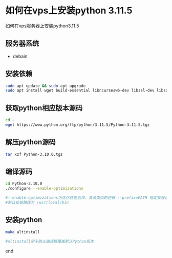 # 如何在vps上安装python 3.11.5
如何在vps服务器上安装python3.11.5



## 服务器系统
- debain


## 安装依赖
```bash
sudo apt update && sudo apt upgrade
sudo apt install wget build-essential libncursesw5-dev libssl-dev libsqlite3-dev tk-dev libgdbm-dev libc6-dev libbz2-dev libffi-dev zlib1g-dev
```

## 获取python相应版本源码

```bash
cd ~
wget https://www.python.org/ftp/python/3.11.5/Python-3.11.5.tgz
```

## 解压python源码

```bash
tar xzf Python-3.10.0.tgz
```

## 编译源码
```bash
cd Python-3.10.0
./configure --enable-optimizations

#--enable-optimizations为优化性能选项，其余类似的还有 --prefix=PATH 指定安装目录……，可根据需要进行选择。
#默认安装路径为 /usr/local/bin
```

## 安装python
```bash
make altinstall

#altinstall用于防止编译器覆盖默认Python版本
```


end

